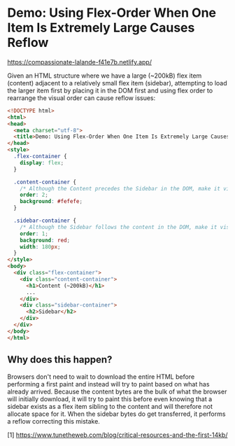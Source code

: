 # Demo: Using Flex-Order When One Item Is Extremely Large Causes Reflow

https://compassionate-lalande-f41e7b.netlify.app/

Given an HTML structure where we have a large (~200kB) flex item (content)
adjacent to a relatively small flex item (sidebar), attempting to load the
larger item first by placing it in the DOM first and using flex order to
rearrange the visual order can cause reflow issues:

```html
<!DOCTYPE html>
<html>
<head>
  <meta charset="utf-8">
  <title>Demo: Using Flex-Order When One Item Is Extremely Large Causes Reflow</title>
</head>
<style>
  .flex-container {
    display: flex;
  }

  .content-container {
    /* Although the Content precedes the Sidebar in the DOM, make it visually appear second. */
    order: 2; 
    background: #fefefe;
  }

  .sidebar-container {
    /* Although the Sidebar follows the content in the DOM, make it visually appear first. */
    order: 1;
    background: red;
    width: 180px;
  }
</style>
<body>
  <div class="flex-container">
    <div class="content-container">
      <h1>Content (~200kB)</h1>
      ...
    </div>
    <div class="sidebar-container">
      <h2>Sidebar</h2>
    </div>
  </div>
</body>
</html>
```

## Why does this happen?

Browsers don't need to wait to download the entire HTML before performing a
first paint and instead will try to paint based on what has already arrived.
Because the content bytes are the bulk of what the browser will initially
download, it will try to paint this before even knowing that a sidebar exists as
a flex item sibling to the content and will therefore not allocate space for it.
When the sidebar bytes do get transferred, it performs a reflow correcting this
mistake.

[1] https://www.tunetheweb.com/blog/critical-resources-and-the-first-14kb/


